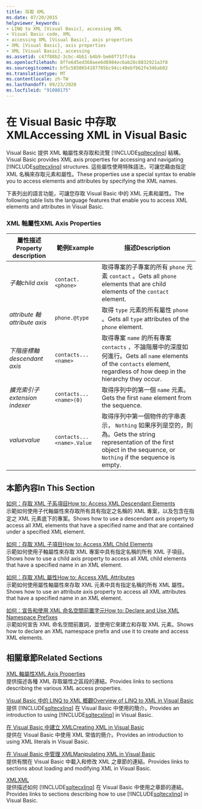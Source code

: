 ```yaml
---
title: 存取 XML
ms.date: 07/20/2015
helpviewer_keywords:
- LINQ to XML [Visual Basic], accessing XML
- Visual Basic code, XML
- accessing XML [Visual Basic], axis properties
- XML [Visual Basic], axis properties
- XML [Visual Basic], accessing
ms.assetid: c47f88b2-3cbc-4bb1-b4b9-be60f71ffc6a
ms.openlocfilehash: 8ffe6d5ed368aee6d6984ec6ab28c8832921a3f8
ms.sourcegitcommit: bf5c5850654187705bc94cc40ebfb62fe346ab02
ms.translationtype: MT
ms.contentlocale: zh-TW
ms.lasthandoff: 09/23/2020
ms.locfileid: "91080175"
---
```

# <a name="accessing-xml-in-visual-basic"></a><span data-ttu-id="22f26-102">在 Visual Basic 中存取 XML</span><span class="sxs-lookup"><span data-stu-id="22f26-102">Accessing XML in Visual Basic</span></span>

<span data-ttu-id="22f26-103">Visual Basic 提供 XML 軸屬性來存取和流覽 [!INCLUDE[sqltecxlinq](~/includes/sqltecxlinq-md.md)] 結構。</span><span class="sxs-lookup"><span data-stu-id="22f26-103">Visual Basic provides XML axis properties for accessing and navigating [!INCLUDE[sqltecxlinq](~/includes/sqltecxlinq-md.md)] structures.</span></span> <span data-ttu-id="22f26-104">這些屬性使用特殊語法，可讓您藉由指定 XML 名稱來存取元素和屬性。</span><span class="sxs-lookup"><span data-stu-id="22f26-104">These properties use a special syntax to enable you to access elements and attributes by specifying the XML names.</span></span>  
  
 <span data-ttu-id="22f26-105">下表列出的語言功能，可讓您存取 Visual Basic 中的 XML 元素和屬性。</span><span class="sxs-lookup"><span data-stu-id="22f26-105">The following table lists the language features that enable you to access XML elements and attributes in Visual Basic.</span></span>  
  
### <a name="xml-axis-properties"></a><span data-ttu-id="22f26-106">XML 軸屬性</span><span class="sxs-lookup"><span data-stu-id="22f26-106">XML Axis Properties</span></span>  
  
|<span data-ttu-id="22f26-107">屬性描述</span><span class="sxs-lookup"><span data-stu-id="22f26-107">Property description</span></span>|<span data-ttu-id="22f26-108">範例</span><span class="sxs-lookup"><span data-stu-id="22f26-108">Example</span></span>|<span data-ttu-id="22f26-109">描述</span><span class="sxs-lookup"><span data-stu-id="22f26-109">Description</span></span>|  
|--------------------------|-------------|-----------------|  
|<span data-ttu-id="22f26-110">*子軸*</span><span class="sxs-lookup"><span data-stu-id="22f26-110">*child axis*</span></span>|`contact.<phone>`|<span data-ttu-id="22f26-111">取得專案的子專案的所有 `phone` 元素 `contact` 。</span><span class="sxs-lookup"><span data-stu-id="22f26-111">Gets all `phone` elements that are child elements of the `contact` element.</span></span>|  
|<span data-ttu-id="22f26-112">*attribute 軸*</span><span class="sxs-lookup"><span data-stu-id="22f26-112">*attribute axis*</span></span>|`phone.@type`|<span data-ttu-id="22f26-113">取得 `type` 元素的所有屬性 `phone` 。</span><span class="sxs-lookup"><span data-stu-id="22f26-113">Gets all `type` attributes of the `phone` element.</span></span>|  
|<span data-ttu-id="22f26-114">*下階座標軸*</span><span class="sxs-lookup"><span data-stu-id="22f26-114">*descendant axis*</span></span>|`contacts...<name>`|<span data-ttu-id="22f26-115">取得專案 `name` 的所有專案 `contacts` ，不論階層中的深度如何進行。</span><span class="sxs-lookup"><span data-stu-id="22f26-115">Gets all `name` elements of the `contacts` element, regardless of how deep in the hierarchy they occur.</span></span>|  
|<span data-ttu-id="22f26-116">*擴充索引子*</span><span class="sxs-lookup"><span data-stu-id="22f26-116">*extension indexer*</span></span>|`contacts...<name>(0)`|<span data-ttu-id="22f26-117">取得序列中的第一個 `name` 元素。</span><span class="sxs-lookup"><span data-stu-id="22f26-117">Gets the first `name` element from the sequence.</span></span>|  
|<span data-ttu-id="22f26-118">*value*</span><span class="sxs-lookup"><span data-stu-id="22f26-118">*value*</span></span>|`contacts...<name>.Value`|<span data-ttu-id="22f26-119">取得序列中第一個物件的字串表示， `Nothing` 如果序列是空的，則為。</span><span class="sxs-lookup"><span data-stu-id="22f26-119">Gets the string representation of the first object in the sequence, or `Nothing` if the sequence is empty.</span></span>|  
  
## <a name="in-this-section"></a><span data-ttu-id="22f26-120">本節內容</span><span class="sxs-lookup"><span data-stu-id="22f26-120">In This Section</span></span>  

 [<span data-ttu-id="22f26-121">如何：存取 XML 子系項目</span><span class="sxs-lookup"><span data-stu-id="22f26-121">How to: Access XML Descendant Elements</span></span>](how-to-access-xml-descendant-elements.md)  
 <span data-ttu-id="22f26-122">示範如何使用子代軸屬性來存取所有具有指定之名稱的 XML 專案，以及包含在指定之 XML 元素底下的專案。</span><span class="sxs-lookup"><span data-stu-id="22f26-122">Shows how to use a descendant axis property to access all XML elements that have a specified name and that are contained under a specified XML element.</span></span>  
  
 [<span data-ttu-id="22f26-123">如何：存取 XML 子項目</span><span class="sxs-lookup"><span data-stu-id="22f26-123">How to: Access XML Child Elements</span></span>](how-to-access-xml-child-elements.md)  
 <span data-ttu-id="22f26-124">示範如何使用子軸屬性來存取 XML 專案中具有指定名稱的所有 XML 子項目。</span><span class="sxs-lookup"><span data-stu-id="22f26-124">Shows how to use a child axis property to access all XML child elements that have a specified name in an XML element.</span></span>  
  
 [<span data-ttu-id="22f26-125">如何：存取 XML 屬性</span><span class="sxs-lookup"><span data-stu-id="22f26-125">How to: Access XML Attributes</span></span>](how-to-access-xml-attributes.md)  
 <span data-ttu-id="22f26-126">示範如何使用屬性軸屬性來存取 XML 元素中具有指定名稱的所有 XML 屬性。</span><span class="sxs-lookup"><span data-stu-id="22f26-126">Shows how to use an attribute axis property to access all XML attributes that have a specified name in an XML element.</span></span>  
  
 [<span data-ttu-id="22f26-127">如何：宣告和使用 XML 命名空間前置字元</span><span class="sxs-lookup"><span data-stu-id="22f26-127">How to: Declare and Use XML Namespace Prefixes</span></span>](how-to-declare-and-use-xml-namespace-prefixes.md)  
 <span data-ttu-id="22f26-128">示範如何宣告 XML 命名空間前置詞，並使用它來建立和存取 XML 元素。</span><span class="sxs-lookup"><span data-stu-id="22f26-128">Shows how to declare an XML namespace prefix and use it to create and access XML elements.</span></span>  
  
## <a name="related-sections"></a><span data-ttu-id="22f26-129">相關章節</span><span class="sxs-lookup"><span data-stu-id="22f26-129">Related Sections</span></span>  

 [<span data-ttu-id="22f26-130">XML 軸屬性</span><span class="sxs-lookup"><span data-stu-id="22f26-130">XML Axis Properties</span></span>](../../../language-reference/xml-axis/index.md)  
 <span data-ttu-id="22f26-131">提供描述各種 XML 存取屬性之區段的連結。</span><span class="sxs-lookup"><span data-stu-id="22f26-131">Provides links to sections describing the various XML access properties.</span></span>  
  
 [<span data-ttu-id="22f26-132">Visual Basic 中的 LINQ to XML 概觀</span><span class="sxs-lookup"><span data-stu-id="22f26-132">Overview of LINQ to XML in Visual Basic</span></span>](overview-of-linq-to-xml.md)  
 <span data-ttu-id="22f26-133">提供 [!INCLUDE[sqltecxlinq](~/includes/sqltecxlinq-md.md)] 在 Visual Basic 中使用的簡介。</span><span class="sxs-lookup"><span data-stu-id="22f26-133">Provides an introduction to using [!INCLUDE[sqltecxlinq](~/includes/sqltecxlinq-md.md)] in Visual Basic.</span></span>  
  
 [<span data-ttu-id="22f26-134">在 Visual Basic 中建立 XML</span><span class="sxs-lookup"><span data-stu-id="22f26-134">Creating XML in Visual Basic</span></span>](creating-xml.md)  
 <span data-ttu-id="22f26-135">提供在 Visual Basic 中使用 XML 常值的簡介。</span><span class="sxs-lookup"><span data-stu-id="22f26-135">Provides an introduction to using XML literals in Visual Basic.</span></span>  
  
 [<span data-ttu-id="22f26-136">在 Visual Basic 中管理 XML</span><span class="sxs-lookup"><span data-stu-id="22f26-136">Manipulating XML in Visual Basic</span></span>](manipulating-xml.md)  
 <span data-ttu-id="22f26-137">提供有關在 Visual Basic 中載入和修改 XML 之章節的連結。</span><span class="sxs-lookup"><span data-stu-id="22f26-137">Provides links to sections about loading and modifying XML in Visual Basic.</span></span>  
  
 [<span data-ttu-id="22f26-138">XML</span><span class="sxs-lookup"><span data-stu-id="22f26-138">XML</span></span>](index.md)  
 <span data-ttu-id="22f26-139">提供描述如何 [!INCLUDE[sqltecxlinq](~/includes/sqltecxlinq-md.md)] 在 Visual Basic 中使用之章節的連結。</span><span class="sxs-lookup"><span data-stu-id="22f26-139">Provides links to sections describing how to use [!INCLUDE[sqltecxlinq](~/includes/sqltecxlinq-md.md)] in Visual Basic.</span></span>
